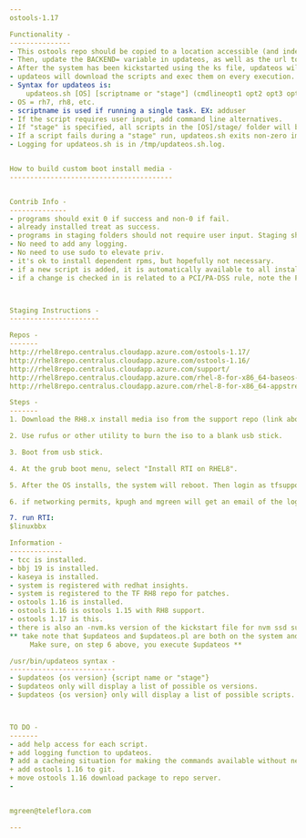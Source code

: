 ```yaml
---
ostools-1.17

Functionality -
---------------
- This ostools repo should be copied to a location accessible (and indexable) by httpd listing on port 80 to the outside world.
- Then, update the BACKEND= variable in updateos, as well as the url to the location of the updateos script, in the kickstart file(s).
- After the system has been kickstarted using the ks file, updateos will be availible to all users. (in the /usr/bin folder).
- updateos will download the scripts and exec them on every execution.
- Syntax for updateos is:
	updateos.sh [OS] [scriptname or "stage"] (cmdlineopt1 opt2 opt3 opt4 opt5)
- OS = rh7, rh8, etc.
- scriptname is used if running a single task. EX: adduser
- If the script requires user input, add command line alternatives.
- If "stage" is specified, all scripts in the [OS]/stage/ folder will be executed. (intended to not require user input.)
- If a script fails during a "stage" run, updateos.sh exits non-zero immediately.
- Logging for updateos.sh is in /tmp/updateos.sh.log.


How to build custom boot install media -
----------------------------------------


Contrib Info -
--------------
- programs should exit 0 if success and non-0 if fail.
- already installed treat as success.
- programs in staging folders should not require user input. Staging should be a silent install.
- No need to add any logging.
- No need to use sudo to elevate priv.
- it's ok to install dependent rpms, but hopefully not necessary.
- if a new script is added, it is automatically available to all installations of ostools-1.17.
- if a change is checked in is related to a PCI/PA-DSS rule, note the PA-DSS rule in the commit info.



Staging Instructions -
----------------------

Repos -
-------
http://rhel8repo.centralus.cloudapp.azure.com/ostools-1.17/
http://rhel8repo.centralus.cloudapp.azure.com/ostools-1.16/
http://rhel8repo.centralus.cloudapp.azure.com/support/
http://rhel8repo.centralus.cloudapp.azure.com/rhel-8-for-x86_64-baseos-rpms/
http://rhel8repo.centralus.cloudapp.azure.com/rhel-8-for-x86_64-appstream-rpms/

Steps -
-------
1. Download the RH8.x install media iso from the support repo (link above).

2. Use rufus or other utility to burn the iso to a blank usb stick.

3. Boot from usb stick.

4. At the grub boot menu, select "Install RTI on RHEL8".

5. After the OS installs, the system will reboot. Then login as tfsupport - (normal daisy tfsupport password). You will be forced to change the tfsupport password on first login.

6. if networking permits, kpugh and mgreen will get an email of the log file from the staging process.

7. run RTI:
$linuxbbx

Information -
-------------
- tcc is installed.
- bbj 19 is installed.
- kaseya is installed.
- system is registered with redhat insights.
- system is registered to the TF RH8 repo for patches.
- ostools 1.16 is installed.
- ostools 1.16 is ostools 1.15 with RH8 support.
- ostools 1.17 is this.
- there is also an -nvm.ks version of the kickstart file for nvm ssd support.
** take note that $updateos and $updateos.pl are both on the system and do different things. 
     Make sure, on step 6 above, you execute $updateos **

/usr/bin/updateos syntax -
--------------------------
- $updateos {os version} {script name or "stage"}
- $updateos only will display a list of possible os versions.
- $updateos {os version} only will display a list of possible scripts.



TO DO -
-------
- add help access for each script.
+ add logging function to updateos.
? add a cacheing situation for making the commands available without network.
+ add ostools 1.16 to git.
+ move ostools 1.16 download package to repo server.
- 


mgreen@teleflora.com

---
```

